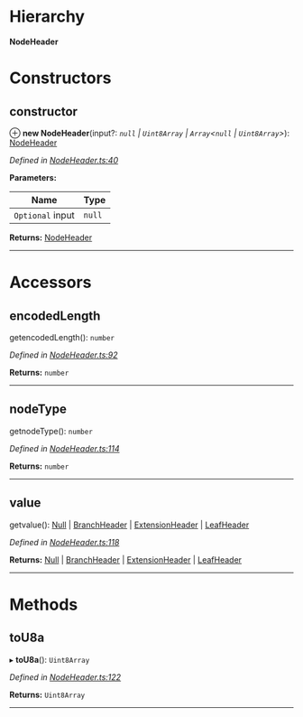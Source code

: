 

# Hierarchy

**NodeHeader**

# Constructors

<a id="constructor"></a>

##  constructor

⊕ **new NodeHeader**(input?: *`null` | `Uint8Array` | `Array`<`null` | `Uint8Array`>*): [NodeHeader](_nodeheader_.nodeheader.md)

*Defined in [NodeHeader.ts:40](https://github.com/polkadot-js/common/blob/06cc692/packages/trie-codec/src/NodeHeader.ts#L40)*

**Parameters:**

| Name | Type |
| ------ | ------ |
| `Optional` input | `null` | `Uint8Array` | `Array`<`null` | `Uint8Array`> |

**Returns:** [NodeHeader](_nodeheader_.nodeheader.md)

___

# Accessors

<a id="encodedlength"></a>

##  encodedLength

getencodedLength(): `number`

*Defined in [NodeHeader.ts:92](https://github.com/polkadot-js/common/blob/06cc692/packages/trie-codec/src/NodeHeader.ts#L92)*

**Returns:** `number`

___
<a id="nodetype"></a>

##  nodeType

getnodeType(): `number`

*Defined in [NodeHeader.ts:114](https://github.com/polkadot-js/common/blob/06cc692/packages/trie-codec/src/NodeHeader.ts#L114)*

**Returns:** `number`

___
<a id="value"></a>

##  value

getvalue(): [Null](_nodeheader_.null.md) | [BranchHeader](_nodeheader_.branchheader.md) | [ExtensionHeader](_nodeheader_.extensionheader.md) | [LeafHeader](_nodeheader_.leafheader.md)

*Defined in [NodeHeader.ts:118](https://github.com/polkadot-js/common/blob/06cc692/packages/trie-codec/src/NodeHeader.ts#L118)*

**Returns:** [Null](_nodeheader_.null.md) | [BranchHeader](_nodeheader_.branchheader.md) | [ExtensionHeader](_nodeheader_.extensionheader.md) | [LeafHeader](_nodeheader_.leafheader.md)

___

# Methods

<a id="tou8a"></a>

##  toU8a

▸ **toU8a**(): `Uint8Array`

*Defined in [NodeHeader.ts:122](https://github.com/polkadot-js/common/blob/06cc692/packages/trie-codec/src/NodeHeader.ts#L122)*

**Returns:** `Uint8Array`

___


